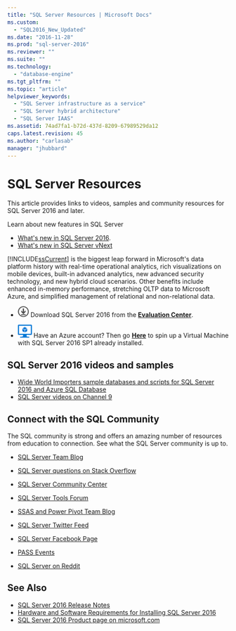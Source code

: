 ```yaml
---
title: "SQL Server Resources | Microsoft Docs"
ms.custom: 
  - "SQL2016_New_Updated"
ms.date: "2016-11-28"
ms.prod: "sql-server-2016"
ms.reviewer: ""
ms.suite: ""
ms.technology: 
  - "database-engine"
ms.tgt_pltfrm: ""
ms.topic: "article"
helpviewer_keywords: 
  - "SQL Server infrastructure as a service"
  - "SQL Server hybrid architecture"
  - "SQL Server IAAS"
ms.assetid: 74ad7fa1-b72d-437d-8209-67989529da12
caps.latest.revision: 45
ms.author: "carlasab"
manager: "jhubbard"
---
```

# SQL Server Resources
  This article provides links to videos, samples and community resources for SQL Server 2016 and later.  
  
 Learn about  new features in SQL Server
 - [What's new in SQL Server 2016](../sql-server/what-s-new-in-sql-server-2016.md).
 - [What's new in SQL Server vNext](../sql-server/what-s-new-in-sql-server-vnext.md)  
  
 [!INCLUDE[ssCurrent](../advanced-analytics/r-services/includes/sscurrent-md.md)] is the biggest leap forward in Microsoft's data platform history with real-time operational analytics, rich visualizations on mobile devices, built-in advanced analytics, new advanced security technology, and new hybrid cloud scenarios. Other benefits include enhanced in-memory performance, stretching OLTP data to Microsoft Azure, and simplified management of relational and non-relational data.  
  
-   [![Download from Evaluation Center](../analysis-services/media/download.png)](https://www.microsoft.com/en-us/evalcenter/evaluate-sql-server-2016) Download SQL Server 2016 from the  **[Evaluation Center](https://www.microsoft.com/en-us/evalcenter/evaluate-sql-server-2016)**.  
  
- ![Azure Virtual Machine small](../analysis-services/media/azure-virtual-machine-small.png) Have an Azure account?  Then go **[Here](https://azure.microsoft.com/en-us/marketplace/partners/microsoft/sqlserver2016sp1standardwindowsserver2016/)** to spin up a Virtual Machine with SQL Server 2016 SP1 already installed. 
  
## SQL Server 2016 videos and samples  
- [Wide World Importers sample databases and scripts for SQL Server 2016 and Azure SQL Database](https://github.com/Microsoft/sql-server-samples)  
- [SQL Server videos on Channel 9](https://channel9.msdn.com/Search?term=SQL%20Server%202016)  
  
##  <a name="community"></a> Connect with the SQL Community  
 The SQL  community is strong and offers an amazing number of resources from education to connection. See what the SQL Server community is up to.  
  
-   [SQL Server Team Blog](http://blogs.technet.com/b/dataplatforminsider/)  
  
-   [SQL Server questions on Stack Overflow](http://stackoverflow.com/questions/tagged/sql-server)  
  
-   [SQL Server Community Center](http://www.microsoft.com/sqlserver/2008/en/us/community.aspx)  
  
-   [SQL Server Tools Forum](https://social.technet.microsoft.com/Forums/sqlserver/en-US/home?forum=sqltools)  
  
-   [SSAS and Power Pivot Team Blog](https://blogs.msdn.microsoft.com/analysisservices/tag/powerpivot/)  
  
-   [SQL Server Twitter Feed](http://twitter.com/ms_sql_server)  
  
-   [SQL Server Facebook Page](http://www.facebook.com/sqlserver)  
  
-   [PASS Events](http://www.sqlpass.org/Events.aspx)  
  
-   [SQL Server on Reddit](https://www.reddit.com/r/sqlserver)  
  
## See Also
- [SQL Server 2016 Release Notes](../sql-server/sql-server-2016-release-notes.md)
- [Hardware and Software Requirements for Installing SQL Server 2016](../sql-server/install/hardware-and-software-requirements-for-installing-sql-server.md)
 -  [SQL Server 2016 Product page on microsoft.com](http://www.microsoft.com/en-us/server-cloud/products/sql-server-2016/)  
  
  
